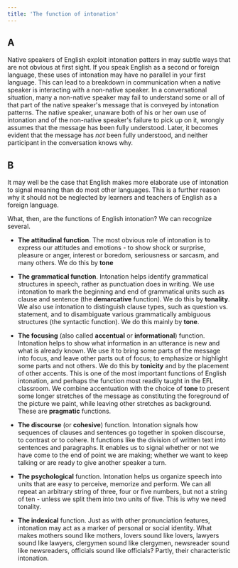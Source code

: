 ```yaml
---
title: 'The function of intonation'
---
```


<script>
  import Audio from '$lib/Audio.svelte'
  import AudioWrapper from '$lib/AudioWrapper.svelte'
  import Naudio from '$lib/Naudio.svelte'
</script>

## A

Native speakers of English exploit intonation patters in may subtle ways that are not obvious at first sight. If you speak English as a second or foreign language, these uses of intonation may have no parallel in your first language. This can lead to a breakdown in communication when a native speaker is interacting with a non-native speaker. In a conversational situation, many a non-native speaker may fail to understand some or all of that part of the native speaker's message that is conveyed by intonation patterns. The native speaker, unaware both of his or her own use of intonation and of the non-native speaker's failure to pick up on it, wrongly assumes that the message has been fully understood. Later, it becomes evident that the message has _not_ been fully understood, and neither participant in the conversation knows why.

## B

It may well be the case that English makes more elaborate use of intonation to signal meaning than do most other languages. This is a further reason why it should not be neglected by learners and teachers of English as a foreign language.

What, then, are the functions of English intonation? We can recognize several.

- **The attitudinal function**. The most obvious role of intonation is to express our attitudes and emotions - to show shock or surprise, pleasure or anger, interest or boredom, seriousness or sarcasm, and many others. We do this by **tone**

- **The grammatical function**. Intonation helps identify grammatical structures in speech, rather as punctuation does in writing. We use intonation to mark the beginning and end of grammatical units such as clause and sentence (the **demarcative** function). We do this by **tonality**. We also use intonation to distinguish clause types, such as question vs. statement, and to disambiguate various grammatically ambiguous structures (the syntactic function). We do this mainly by **tone**.

- **The focusing** (also called **accentual** or **informational**) function. Intonation helps to show what information in an utterance is new and what is already known. We use it to bring some parts of the message into focus, and leave other parts out of focus; to emphasize or highlight some parts and not others. We do this by **tonicity** and by the placement of other accents. This is one of the most important functions of English intonation, and perhaps the function most readily taught in the EFL classroom. We combine accentuation with the choice of **tone** to present some longer stretches of the message as constituting the foreground of the picture we paint, while leaving other stretches as background. These are **pragmatic** functions.

- **The discourse** (or **cohesive**) function. Intonation signals how sequences of clauses and sentences go together in spoken discourse, to contrast or to cohere. It functions like the division of written text into sentences and paragraphs. It enables us to signal whether or not we have come to the end of point we are making; whether we want to keep talking or are ready to give another speaker a turn.

- **The psychological** function. Intonation helps us organize speech into units that are easy to perceive, memorize and perform. We can all repeat an arbitrary string of three, four or five numbers, but not a string of ten - unless we split them into two units of five. This is why we need tonality.

- **The indexical** function. Just as with other pronunciation features, intonation may act as a marker of personal or social identity. What makes mothers sound like mothers, lovers sound like lovers, lawyers sound like lawyers, clergymen sound like clergymen, newsreader sound like newsreaders, officials sound like officials? Partly, their characteristic intonation.
